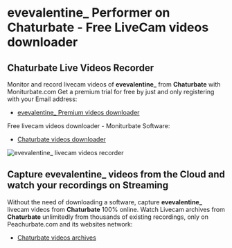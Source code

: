 # evevalentine_ Performer on Chaturbate - Free LiveCam videos downloader

## Chaturbate Live Videos Recorder

Monitor and record livecam videos of **evevalentine_** from **Chaturbate** with Moniturbate.com
Get a premium trial for free by just and only registering with your Email address:
* [evevalentine_ Premium videos downloader](https://moniturbate.com/request-demo-licence-key.html)

Free livecam videos downloader - Moniturbate Software:
* [Chaturbate videos downloader](https://moniturbate.com/moniturbate-download-software.html)

![evevalentine_ livecam videos recorder](https://peachurnet.com/templates/moniturbate-software.png)


## Capture evevalentine_ videos from the Cloud and watch your recordings on Streaming

Without the need of downloading a software, capture **evevalentine_** livecam videos from **Chaturbate** 100% online.
Watch Livecam archives from **Chaturbate** unlimitedly from thousands of existing recordings, only on Peachurbate.com and its websites network:
* [Chaturbate videos archives](https://peachurnet.com/)